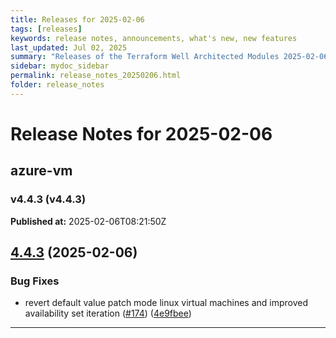 ```yaml
---
title: Releases for 2025-02-06
tags: [releases]
keywords: release notes, announcements, what's new, new features
last_updated: Jul 02, 2025
summary: "Releases of the Terraform Well Architected Modules 2025-02-06"
sidebar: mydoc_sidebar
permalink: release_notes_20250206.html
folder: release_notes
---
```


# Release Notes for 2025-02-06

## azure-vm
### v4.4.3 (v4.4.3)
**Published at:** 2025-02-06T08:21:50Z

## [4.4.3](https://github.com/CloudNationHQ/terraform-azure-vm/compare/v4.4.2...v4.4.3) (2025-02-06)


### Bug Fixes

* revert default value patch mode linux virtual machines and improved availability set iteration ([#174](https://github.com/CloudNationHQ/terraform-azure-vm/issues/174)) ([4e9fbee](https://github.com/CloudNationHQ/terraform-azure-vm/commit/4e9fbee2ccfd575020f7b8f2d056d6c2757744ab))

---

